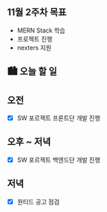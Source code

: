 ## 11월 2주차 목표

- MERN Stack 학습
- 프로젝트 진행
- nexters 지원

## 🏙️ 오늘 할 일

## 오전

- [x] SW 포르젝트 프론트단 개발 진행

## 오후 ~ 저녁

- [x] SW 포르젝트 백엔드단 개발 진행

## 저녁

- [x] 원티드 공고 점검

